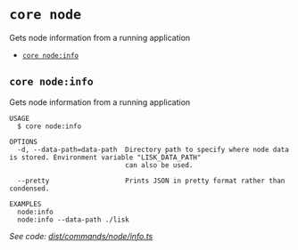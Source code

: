 # `core node`

Gets node information from a running application

- [`core node:info`](#core-nodeinfo)

## `core node:info`

Gets node information from a running application

```
USAGE
  $ core node:info

OPTIONS
  -d, --data-path=data-path  Directory path to specify where node data is stored. Environment variable "LISK_DATA_PATH"
                             can also be used.

  --pretty                   Prints JSON in pretty format rather than condensed.

EXAMPLES
  node:info
  node:info --data-path ./lisk
```

_See code: [dist/commands/node/info.ts](https://github.com/LiskHQ/lisk-core/blob/v3.0.0-debug.0/dist/commands/node/info.ts)_
